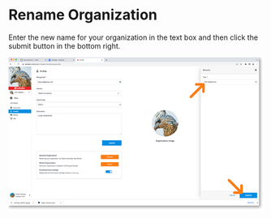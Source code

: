 # Rename Organization

Enter the new name for your organization in the text box and then click the submit button in the bottom right.

<a href="../../../images/settings-profile-rename-lg.jpg" target="_blank"><img src="../../../images/settings-profile-rename.jpg" style="margin: auto; display: block"></a>
